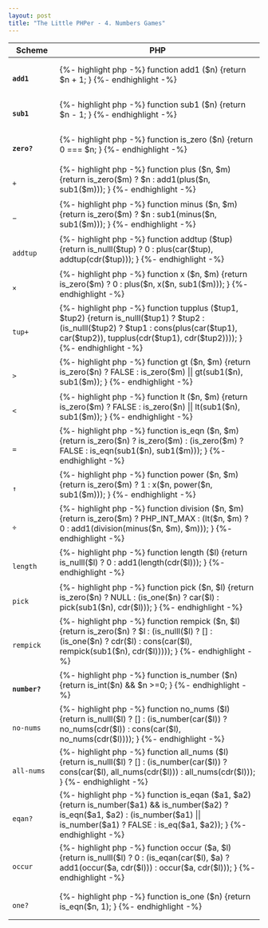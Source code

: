 ```yaml
---
layout: post
title: "The Little PHPer - 4. Numbers Games"
---
```


<table>
    <thead>
        <tr>
            <th>
                Scheme
            </th>
            <th>
                PHP
            </th>
        </tr>
    </thead>
    <tbody>
        <tr>
            <td>
            <code><strong>
            add1
            </strong></code>
            </td>
            <td>
            {%- highlight php -%}
function add1
($n)
{return 
    $n + 1;
}
            {%- endhighlight -%}
            </td>
        </tr>
        <tr>
            <td>
            <code><strong>
            sub1
            </strong></code>
            </td>
            <td>
            {%- highlight php -%}
function sub1
($n)
{return 
    $n - 1;
}
            {%- endhighlight -%}
            </td>
        </tr>
        <tr>
            <td>
            <code><strong>
            zero?
            </strong></code>
            </td>
            <td>
            {%- highlight php -%}
function is_zero
($n)
{return 
    0 === $n;
}
            {%- endhighlight -%}
            </td>
        </tr>
        <tr>
            <td>
            <code>
            &plus;
            </code>
            </td>
            <td>
            {%- highlight php -%}
function plus
($n, $m)
{return
    is_zero($m) ? $n
    : add1(plus($n, sub1($m)));
}
            {%- endhighlight -%}
            </td>
        </tr>
        <tr>
            <td>
            <code>
            &minus;
            </code>
            </td>
            <td>
            {%- highlight php -%}
function minus
($n, $m)
{return
    is_zero($m) ? $n
    : sub1(minus($n, sub1($m)));
}
            {%- endhighlight -%}
            </td>
        </tr>
        <tr>
            <td>
            <code>
            addtup
            </code>
            </td>
            <td>
            {%- highlight php -%}
function addtup
($tup)
{return
    is_nulll($tup) ? 0
    : plus(car($tup), addtup(cdr($tup)));
}
            {%- endhighlight -%}
            </td>
        </tr>
        <tr>
            <td>
            <code>
            &times;
            </code>
            </td>
            <td>
            {%- highlight php -%}
function x
($n, $m)
{return
    is_zero($m) ? 0
    : plus($n, x($n, sub1($m)));
}
            {%- endhighlight -%}
            </td>
        </tr>
        <tr>
            <td>
            <code>
            tup&plus;
            </code>
            </td>
            <td>
            {%- highlight php -%}
function tupplus
($tup1, $tup2)
{return 
    is_nulll($tup1) ? $tup2
    : (is_nulll($tup2) ? $tup1
      : cons(plus(car($tup1), car($tup2)), 
             tupplus(cdr($tup1), cdr($tup2))));
}
            {%- endhighlight -%}
            </td>
        </tr>
        <tr>
            <td>
            <code>
            &gt;
            </code>
            </td>
            <td>
            {%- highlight php -%}
function gt
($n, $m)
{return
    is_zero($n) ? FALSE
    : is_zero($m) || gt(sub1($n), sub1($m));
}
            {%- endhighlight -%}
            </td>
        </tr>
        <tr>
            <td>
            <code>
            &lt; 
            </code>
            </td>
            <td>
            {%- highlight php -%}
function lt
($n, $m)
{return
    is_zero($m) ? FALSE
    : is_zero($n) || lt(sub1($n), sub1($m));
}
            {%- endhighlight -%}
            </td>
        </tr>
        <tr>
            <td>
            <code>
            &equals;
            </code>
            </td>
            <td>
            {%- highlight php -%}
function is_eqn
($n, $m)
{return
    is_zero($n) ? is_zero($m)
    : (is_zero($m) ? FALSE
      : is_eqn(sub1($n), sub1($m)));
}
            {%- endhighlight -%}
            </td>
        </tr>
        <tr>
            <td>
            <code>
            &uarr;
            </code>
            </td>
            <td>
            {%- highlight php -%}
function power
($n, $m)
{return
    is_zero($m) ? 1
    : x($n, power($n, sub1($m)));
}
            {%- endhighlight -%}
            </td>
        </tr>
        <tr>
            <td>
            <code>
            &div;
            </code>
            </td>
            <td>
            {%- highlight php -%}
function division
($n, $m)
{return
    is_zero($m) ? PHP_INT_MAX
    : (lt($n, $m) ? 0
      : add1(division(minus($n, $m), $m)));
}
            {%- endhighlight -%}
            </td>
        </tr>
        <tr>
            <td>
            <code>
            length
            </code>
            </td>
            <td>
            {%- highlight php -%}
function length
($l)
{return
    is_nulll($l) ? 0
    : add1(length(cdr($l)));
}
            {%- endhighlight -%}
            </td>
        </tr>
        <tr>
            <td>
            <code>
            pick
            </code>
            </td>
            <td>
            {%- highlight php -%}
function pick
($n, $l)
{return
    is_zero($n) ? NULL
    : (is_one($n) ? car($l)
      : pick(sub1($n), cdr($l)));
}
            {%- endhighlight -%}
            </td>
        </tr>
        <tr>
            <td>
            <code>
            rempick
            </code>
            </td>
            <td>
            {%- highlight php -%}
function rempick
($n, $l)
{return
    is_zero($n) ? $l
    : (is_nulll($l) ? []
      : (is_one($n) ? cdr($l)
        : cons(car($l), rempick(sub1($n), cdr($l)))));
}
            {%- endhighlight -%}
            </td>
        </tr>
        <tr>
            <td>
            <code><strong>
            number?
            </strong></code>
            </td>
            <td>
            {%- highlight php -%}
function is_number
($n)
{return
    is_int($n) && $n >=0;
}
            {%- endhighlight -%}
            </td>
        </tr>
        <tr>
            <td>
            <code>
            no-nums
            </code>
            </td>
            <td>
            {%- highlight php -%}
function no_nums
($l)
{return
    is_nulll($l) ? []
    : (is_number(car($l)) ? no_nums(cdr($l))
      : cons(car($l), no_nums(cdr($l))));
}
            {%- endhighlight -%}
            </td>
        </tr>
        <tr>
            <td>
            <code>
            all-nums
            </code>
            </td>
            <td>
            {%- highlight php -%}
function all_nums
($l)
{return
    is_nulll($l) ? []
    : (is_number(car($l)) ? cons(car($l), all_nums(cdr($l)))
      : all_nums(cdr($l)));
}
            {%- endhighlight -%}
            </td>
        </tr>
        <tr>
            <td>
            <code>
            eqan?
            </code>
            </td>
            <td>
            {%- highlight php -%}
function is_eqan
($a1, $a2)
{return 
    is_number($a1) && is_number($a2) ? is_eqn($a1, $a2)
    : (is_number($a1) || is_number($a1) ? FALSE
      : is_eq($a1, $a2));
}
            {%- endhighlight -%}
            </td>
        </tr>
        <tr>
            <td>
            <code>
            occur
            </code>
            </td>
            <td>
            {%- highlight php -%}
function occur
($a, $l)
{return
    is_nulll($l) ? 0
    : (is_eqan(car($l), $a) ? add1(occur($a, cdr($l)))
      : occur($a, cdr($l)));
}
            {%- endhighlight -%}
            </td>
        </tr>
        <tr>
            <td>
            <code>
            one?
            </code>
            </td>
            <td>
            {%- highlight php -%}
function is_one
($n)
{return
    is_eqn($n, 1);
}
            {%- endhighlight -%}
            </td>
        </tr>
    </tbody>
</table>

